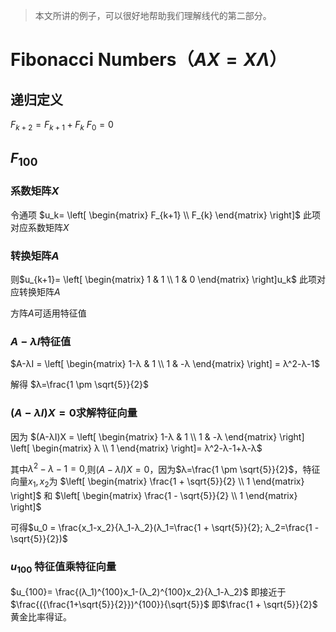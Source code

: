 > 本文所讲的例子，可以很好地帮助我们理解线代的第二部分。

# Fibonacci Numbers（$AX=XΛ$）

## 递归定义

$F_{k+2} = F_{k+1} + F_{k}$
$F_0 = 0$

## $F_{100}$

### 系数矩阵$X$

令通项
$u_k= \left[ \begin{matrix} 
F_{k+1} \\ 
F_{k}
\end{matrix} \right]$
此项对应系数矩阵$X$

### 转换矩阵$A$

则$u_{k+1}= \left[ \begin{matrix} 
1 & 1 \\ 
1 & 0
\end{matrix} \right]u_k$
此项对应转换矩阵$A$

方阵$A$可适用特征值

### $A-λI$特征值

$A-λI = \left[ \begin{matrix} 
1-λ & 1 \\ 
1 & -λ
\end{matrix} \right] = λ^2-λ-1$

解得 $λ=\frac{1 \pm \sqrt{5}}{2}$

### $(A-λI)X=0$求解特征向量

因为
$(A-λI)X = \left[ \begin{matrix} 
1-λ & 1 \\ 
1 & -λ
\end{matrix} \right] \left[ \begin{matrix} 
λ \\ 
1
\end{matrix} \right]= λ^2-λ-1+λ-λ$

其中$λ^2-λ-1 = 0$,则$(A-λI)X=0$，因为$λ=\frac{1 \pm \sqrt{5}}{2}$，特征向量$x_1, x_2$为
$\left[ \begin{matrix} 
\frac{1 + \sqrt{5}}{2} \\ 
1
\end{matrix} \right]$ 和 $\left[ \begin{matrix} 
\frac{1 - \sqrt{5}}{2} \\ 
1
\end{matrix} \right]$

可得$u_0 = \frac{x_1-x_2}{λ_1-λ_2}(λ_1=\frac{1 + \sqrt{5}}{2}; λ_2=\frac{1 - \sqrt{5}}{2})$

### $u_{100}$ 特征值乘特征向量

$u_{100}= \frac{(λ_1)^{100}x_1-(λ_2)^{100}x_2}{λ_1-λ_2}$
即接近于$\frac{({\frac{1+\sqrt{5}}{2}})^{100}}{\sqrt{5}}$
即$\frac{1 + \sqrt{5}}{2}$
黄金比率得证。
